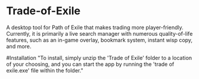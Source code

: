 # Trade-of-Exile

A desktop tool for Path of Exile that makes trading more player-friendly. Currently, it is primarily a live search manager with numerous quality-of-life features, such as an in-game overlay, bookmark system, instant wisp copy, and more.

#Installation
"To install, simply unzip the 'Trade of Exile' folder to a location of your choosing, and you can start the app by running the 'trade of exile.exe' file within the folder."
